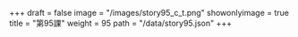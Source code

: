 +++
draft = false 
image = "/images/story95_c_t.png" 
showonlyimage = true 
title = "第95課" 
weight = 95 
path = "/data/story95.json" 
+++
